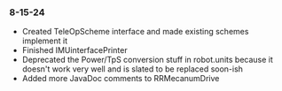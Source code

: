 ### 8-15-24
- Created TeleOpScheme interface and made existing schemes implement it
- Finished IMUinterfacePrinter
- Deprecated the Power/TpS conversion stuff in robot.units because it doesn't work very well and is slated to be replaced soon-ish
- Added more JavaDoc comments to RRMecanumDrive
